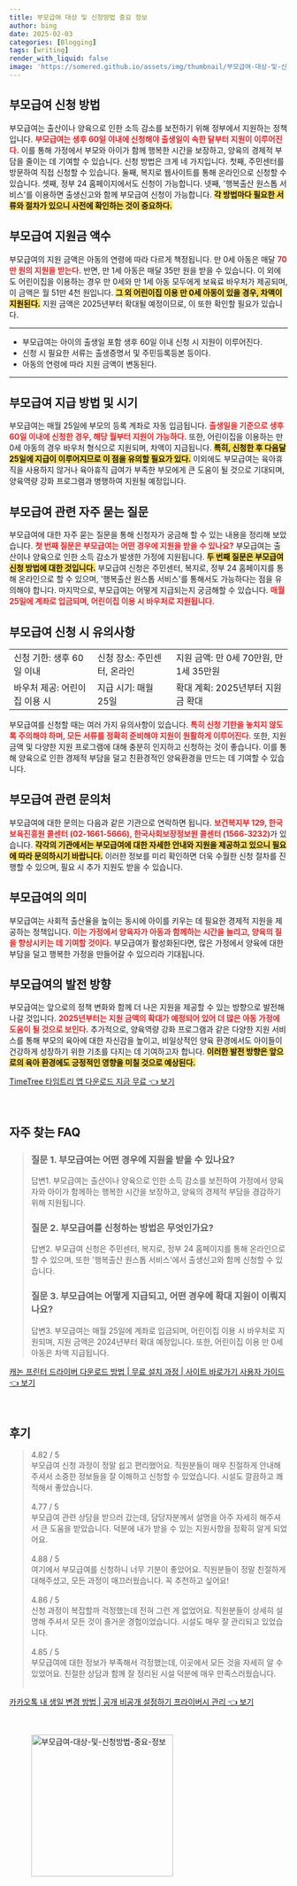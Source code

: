 ```yaml
---
title: 부모급여 대상 및 신청방법 중요 정보
author: bing
date: 2025-02-03
categories: [Blogging]
tags: [writing]
render_with_liquid: false
image: 'https://somered.github.io/assets/img/thumbnail/부모급여-대상-및-신청방법-중요-정보.webp'
---
```



<h2 id='부모급여 신청 방법'>부모급여 신청 방법</h2>

<p>부모급여는 출산이나 양육으로 인한 소득 감소를 보전하기 위해 정부에서 지원하는 정책입니다. <b><span style="color: #ee2323;">부모급여는 생후 60일 이내에 신청해야 출생일이 속한 달부터 지원이 이루어진다.</span></b> 이를 통해 가정에서 부모와 아이가 함께 행복한 시간을 보장하고, 양육의 경제적 부담을 줄이는 데 기여할 수 있습니다. 신청 방법은 크게 네 가지입니다. 첫째, 주민센터를 방문하여 직접 신청할 수 있습니다. 둘째, 복지로 웹사이트를 통해 온라인으로 신청할 수 있습니다. 셋째, 정부 24 홈페이지에서도 신청이 가능합니다. 넷째, '행복출산 원스톱 서비스'를 이용하면 출생신고와 함께 부모급여 신청이 가능합니다. <b><span style="background-color: #ffe066;">각 방법마다 필요한 서류와 절차가 있으니 사전에 확인하는 것이 중요하다.</span></b></p>

<h2 id='부모급여 지원금 액수'>부모급여 지원금 액수</h2>

<p>부모급여의 지원 금액은 아동의 연령에 따라 다르게 책정됩니다. 만 0세 아동은 매달 <b><span style="color: #ee2323;">70만 원의 지원을 받는다.</span></b> 반면, 만 1세 아동은 매달 35만 원을 받을 수 있습니다. 이 외에도 어린이집을 이용하는 경우 만 0세와 만 1세 아동 모두에게 보육료 바우처가 제공되며, 이 금액은 월 51만 4천 원입니다. <b><span style="background-color: #ffe066;">그 외 어린이집 이용 만 0세 아동이 있을 경우, 차액이 지원된다.</span></b> 지원 금액은 2025년부터 확대될 예정이므로, 이 또한 확인할 필요가 있습니다.</p>

<hr />

<ul>
    <li>부모급여는 아이의 출생일 포함 생후 60일 이내 신청 시 지원이 이루어진다.</li>
    <li>신청 시 필요한 서류는 출생증명서 및 주민등록등본 등이다.</li>
    <li>아동의 연령에 따라 지원 금액이 변동된다.</li>
</ul>

<hr />

<h2 id='부모급여 지급 방법 및 시기'>부모급여 지급 방법 및 시기</h2>

<p>부모급여는 매월 25일에 부모의 등록 계좌로 자동 입금됩니다. <b><span style="color: #ee2323;">출생일을 기준으로 생후 60일 이내에 신청한 경우, 해당 월부터 지원이 가능하다.</span></b> 또한, 어린이집을 이용하는 만 0세 아동의 경우 바우처 형식으로 지원되며, 차액이 지급됩니다. <b><span style="background-color: #ffe066;">특히, 신청한 후 다음달 25일에 지급이 이루어지므로 이 점을 유의할 필요가 있다.</span></b> 이외에도 부모급여는 육아휴직을 사용하지 않거나 육아휴직 급여가 부족한 부모에게 큰 도움이 될 것으로 기대되며, 양육역량 강화 프로그램과 병행하여 지원될 예정입니다.</p>

<h2 id='부모급여 관련 자주 묻는 질문'>부모급여 관련 자주 묻는 질문</h2>

<p>부모급여에 대한 자주 묻는 질문을 통해 신청자가 궁금해 할 수 있는 내용을 정리해 보았습니다. <b><span style="color: #ee2323;">첫 번째 질문은 부모급여는 어떤 경우에 지원을 받을 수 있나요?</span></b> 부모급여는 출산이나 양육으로 인한 소득 감소가 발생한 가정에 지원됩니다. <b><span style="background-color: #ffe066;">두 번째 질문은 부모급여 신청 방법에 대한 것입니다.</span></b> 부모급여 신청은 주민센터, 복지로, 정부 24 홈페이지를 통해 온라인으로 할 수 있으며, '행복출산 원스톱 서비스'를 통해서도 가능하다는 점을 유의해야 합니다. 마지막으로, 부모급여는 어떻게 지급되는지 궁금해할 수 있습니다. <b><span style="color: #ee2323;">매월 25일에 계좌로 입금되며, 어린이집 이용 시 바우처로 지원됩니다.</span></b></p>

<h2 id='부모급여 신청 시 유의사항'>부모급여 신청 시 유의사항</h2>

<table>
    <tr>
        <td>신청 기한: 생후 60일 이내</td>
        <td>신청 장소: 주민센터, 온라인</td>
        <td>지원 금액: 만 0세 70만원, 만 1세 35만원</td>
    </tr>
    <tr>
        <td>바우처 제공: 어린이집 이용 시</td>
        <td>지급 시기: 매월 25일</td>
        <td>확대 계획: 2025년부터 지원금 확대</td>
    </tr>
</table>

<p>부모급여를 신청할 때는 여러 가지 유의사항이 있습니다. <b><span style="color: #ee2323;">특히 신청 기한을 놓치지 않도록 주의해야 하며, 모든 서류를 정확히 준비해야 지원이 원활하게 이루어진다.</span></b> 또한, 지원 금액 및 다양한 지원 프로그램에 대해 충분히 인지하고 신청하는 것이 좋습니다. 이를 통해 양육으로 인한 경제적 부담을 덜고 친환경적인 양육환경을 만드는 데 기여할 수 있습니다.</p>

<h2 id='부모급여 관련 문의처'>부모급여 관련 문의처</h2>

<p>부모급여에 대한 문의는 다음과 같은 기관으로 연락하면 됩니다. <b><span style="color: #ee2323;">보건복지부 129, 한국보육진흥원 콜센터 (02-1661-5666), 한국사회보장정보원 콜센터 (1566-3232)</span></b>가 있습니다. <b><span style="background-color: #ffe066;">각각의 기관에서는 부모급여에 대한 자세한 안내와 지원을 제공하고 있으니 필요에 따라 문의하시기 바랍니다.</span></b> 이러한 정보를 미리 확인하면 더욱 수월한 신청 절차를 진행할 수 있으며, 필요 시 추가 지원도 받을 수 있습니다.</p>

<h2 id='부모급여의 의미'>부모급여의 의미</h2>

<p>부모급여는 사회적 출산율을 높이는 동시에 아이를 키우는 데 필요한 경제적 지원을 제공하는 정책입니다. <b><span style="color: #ee2323;">이는 가정에서 양육자가 아동과 함께하는 시간을 늘리고, 양육의 질을 향상시키는 데 기여할 것이다.</span></b> 부모급여가 활성화된다면, 많은 가정에서 양육에 대한 부담을 덜고 행복한 가정을 만들어갈 수 있으리라 기대됩니다.</p>

<h2 id='부모급여의 발전 방향'>부모급여의 발전 방향</h2>

<p>부모급여는 앞으로의 정책 변화와 함께 더 나은 지원을 제공할 수 있는 방향으로 발전해 나갈 것입니다. <b><span style="color: #ee2323;">2025년부터는 지원 금액의 확대가 예정되어 있어 더 많은 아동 가정에 도움이 될 것으로 보인다.</span></b> 추가적으로, 양육역량 강화 프로그램과 같은 다양한 지원 서비스를 통해 부모의 육아에 대한 자신감을 높이고, 비일상적인 양육 환경에서도 아이들이 건강하게 성장하기 위한 기초를 다지는 데 기여하고자 합니다. <b><span style="background-color: #ffe066;">이러한 발전 방향은 앞으로의 육아 환경에도 긍정적인 영향을 미칠 것으로 예상된다.</span></b></p>


<p><a class="click-button" title="TimeTree 타임트리 앱 다운로드 지금 무료" href="https://somered.github.io/posts/TimeTree-%ED%83%80%EC%9E%84%ED%8A%B8%EB%A6%AC-%EC%95%B1-%EB%8B%A4%EC%9A%B4%EB%A1%9C%EB%93%9C-%EC%A7%80%EA%B8%88-%EB%AC%B4%EB%A3%8C/" rel="dofollow">TimeTree 타임트리 앱 다운로드 지금 무료 👈 보기</a></p><br>
<h2 id='자주_찾는_FAQ'>자주 찾는 FAQ</h2>
<div itemscope="" itemtype="https://schema.org/FAQPage"> 
<blockquote> 
<div itemscope="" itemprop="mainEntity" itemtype="https://schema.org/Question"> 
<h3 itemprop="name">질문 1. 부모급여는 어떤 경우에 지원을 받을 수 있나요?</h3> 
<div itemscope="" itemprop="acceptedAnswer" itemtype="https://schema.org/Answer"> 
<span itemprop="text"> 
<p>답변1. 부모급여는 출산이나 양육으로 인한 소득 감소를 보전하여 가정에서 양육자와 아이가 함께하는 행복한 시간을 보장하고, 양육의 경제적 부담을 경감하기 위해 지원됩니다.</p> 
</span> 
</div> 
</div> 

<div itemscope="" itemprop="mainEntity" itemtype="https://schema.org/Question"> 
<h3 itemprop="name">질문 2. 부모급여를 신청하는 방법은 무엇인가요?</h3> 
<div itemscope="" itemprop="acceptedAnswer" itemtype="https://schema.org/Answer"> 
<span itemprop="text"> 
<p>답변2. 부모급여 신청은 주민센터, 복지로, 정부 24 홈페이지를 통해 온라인으로 할 수 있으며, 또한 '행복출산 원스톱 서비스'에서 출생신고와 함께 신청할 수 있습니다.</p> 
</span> 
</div> 
</div> 

<div itemscope="" itemprop="mainEntity" itemtype="https://schema.org/Question"> 
<h3 itemprop="name">질문 3. 부모급여는 어떻게 지급되고, 어떤 경우에 확대 지원이 이뤄지나요?</h3> 
<div itemscope="" itemprop="acceptedAnswer" itemtype="https://schema.org/Answer"> 
<span itemprop="text"> 
<p>답변3. 부모급여는 매월 25일에 계좌로 입금되며, 어린이집 이용 시 바우처로 지원되며, 지원 금액은 2024년부터 확대 예정입니다. 또한, 어린이집 이용 만 0세 아동은 차액 지급됩니다.</p> 
</span> 
</div> 
</div> 
</blockquote> 
</div>
<p><a class="click-button" title="캐논 프린터 드라이버 다운로드 방법 | 무료 설치 과정 | 사이트 바로가기 사용자 가이드" href="https://somered.github.io/posts/%EC%BA%90%EB%85%BC-%ED%94%84%EB%A6%B0%ED%84%B0-%EB%93%9C%EB%9D%BC%EC%9D%B4%EB%B2%84-%EB%8B%A4%EC%9A%B4%EB%A1%9C%EB%93%9C-%EB%B0%A9%EB%B2%95-%EB%AC%B4%EB%A3%8C-%EC%84%A4%EC%B9%98-%EA%B3%BC%EC%A0%95-%EC%82%AC%EC%9D%B4%ED%8A%B8-%EB%B0%94%EB%A1%9C%EA%B0%80%EA%B8%B0-%EC%82%AC%EC%9A%A9%EC%9E%90-%EA%B0%80%EC%9D%B4%EB%93%9C/" rel="dofollow">캐논 프린터 드라이버 다운로드 방법 | 무료 설치 과정 | 사이트 바로가기 사용자 가이드 👈 보기</a></p><br>
<h2 id='후기'>후기</h2>
<div itemscope itemtype="https://schema.org/Product">
  <blockquote>
  <div itemprop="review" itemscope itemtype="https://schema.org/Review">
      <div itemprop="reviewRating" itemscope itemtype="https://schema.org/Rating"> <span itemprop="ratingValue">4.82</span> / <span itemprop="bestRating">5</span> </div>
      <span itemprop="reviewBody">부모급여 신청 과정이 정말 쉽고 편리했어요. 직원분들이 매우 친절하게 안내해 주셔서 소중한 정보들을 잘 이해하고 신청할 수 있었습니다. 시설도 깔끔하고 쾌적해서 좋았습니다.</span>
  </div>
  <br>
  <div itemprop="review" itemscope itemtype="https://schema.org/Review">
      <div itemprop="reviewRating" itemscope itemtype="https://schema.org/Rating"> <span itemprop="ratingValue">4.77</span> / <span itemprop="bestRating">5</span> </div>
      <span itemprop="reviewBody">부모급여 관련 상담을 받으러 갔는데, 담당자분께서 설명을 아주 자세히 해주셔서 큰 도움을 받았습니다. 덕분에 내가 받을 수 있는 지원사항을 정확히 알게 되었어요.</span>
  </div>
  <br>
  <div itemprop="review" itemscope itemtype="https://schema.org/Review">
      <div itemprop="reviewRating" itemscope itemtype="https://schema.org/Rating"> <span itemprop="ratingValue">4.88</span> / <span itemprop="bestRating">5</span> </div>
      <span itemprop="reviewBody">여기에서 부모급여를 신청하니 너무 기분이 좋았어요. 직원분들이 정말 친절하게 대해주셨고, 모든 과정이 매끄러웠습니다. 꼭 추천하고 싶어요!</span>
  </div>
  <br>
  <div itemprop="review" itemscope itemtype="https://schema.org/Review">
      <div itemprop="reviewRating" itemscope itemtype="https://schema.org/Rating"> <span itemprop="ratingValue">4.86</span> / <span itemprop="bestRating">5</span> </div>
      <span itemprop="reviewBody">신청 과정이 복잡할까 걱정했는데 전혀 그런 게 없었어요. 직원분들이 상세히 설명해 주셔서 모든 것이 즐거운 경험이었습니다. 시설도 매우 잘 관리되고 있었습니다.</span>
  </div>
  <br>
  <div itemprop="review" itemscope itemtype="https://schema.org/Review">
      <div itemprop="reviewRating" itemscope itemtype="https://schema.org/Rating"> <span itemprop="ratingValue">4.85</span> / <span itemprop="bestRating">5</span> </div>
      <span itemprop="reviewBody">부모급여에 대한 정보가 부족해서 걱정했는데, 이곳에서 모든 것을 자세히 알 수 있었어요. 친절한 상담과 함께 잘 정리된 시설 덕분에 매우 만족스러웠습니다.</span>
  </div>
  <br>
  </blockquote>
</div>
<p><a class="click-button" title="카카오톡 내 생일 변경 방법 | 공개 비공개 설정하기 프라이버시 관리" href="https://somered.github.io/posts/%EC%B9%B4%EC%B9%B4%EC%98%A4%ED%86%A1-%EB%82%B4-%EC%83%9D%EC%9D%BC-%EB%B3%80%EA%B2%BD-%EB%B0%A9%EB%B2%95-%EA%B3%B5%EA%B0%9C-%EB%B9%84%EA%B3%B5%EA%B0%9C-%EC%84%A4%EC%A0%95%ED%95%98%EA%B8%B0-%ED%94%84%EB%9D%BC%EC%9D%B4%EB%B2%84%EC%8B%9C-%EA%B4%80%EB%A6%AC/" rel="dofollow">카카오톡 내 생일 변경 방법 | 공개 비공개 설정하기 프라이버시 관리 👈 보기</a></p><br>
<figure class="image"><img src="https://somered.github.io/assets/img/thumbnail/부모급여-대상-및-신청방법-중요-정보.webp" alt="부모급여-대상-및-신청방법-중요-정보" width="256" height="256"></figure>